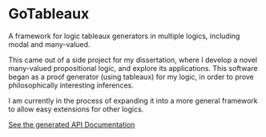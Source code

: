 GoTableaux
==========

<p>A framework for logic tableaux generators in multiple logics, including modal and many-valued.</p>

<p>This came out of a side project for my dissertation, where I develop a novel many-valued propositional logic, and explore its applications. 
	This software began as a proof generator (using tableaux) for my logic, in order to prove philosophically interesting inferences.</p>

<p>I am currently in the process of expanding it into a more general framework to allow easy extensions for other logics.</p>

<p><a href="http://dougowings.net/GoTableaux/Documentation">See the generated API Documentation</a></p>